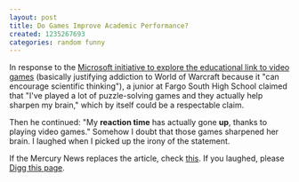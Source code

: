 ```yaml
---
layout: post
title: Do Games Improve Academic Performance?
created: 1235267693
categories: random funny
---
```

In response to the [Microsoft initiative to explore the educational link to video games](http://www.mercurynews.com/ci_11748201) (basically justifying addiction to World of Warcraft because it "can encourage scientific thinking"), a junior at Fargo South High School claimed that "I've played a lot of puzzle-solving games and they actually help sharpen my brain," which by itself could be a respectable claim.

Then he continued: "My <strong>reaction time</strong> has actually gone <strong>up</strong>, thanks to playing video games." Somehow I doubt that those games sharpened her brain. I laughed when I picked up the irony of the statement.

If the Mercury News replaces the article, check [this](/system/files/article.pdf). If you laughed, please [Digg this page](http://digg.com/comedy/Do_Games_Improve_Academic_Performance).
